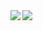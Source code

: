 <a href="https://github.com/anuraghazra/github-readme-stats">
  <img align="left" src="https://github-readme-stats.vercel.app/api?username=sk409&count_private=true&show_icons=true" />
</a>
<a href="https://github.com/anuraghazra/github-readme-stats">
  <img align="left" src="https://github-readme-stats.vercel.app/api/top-langs/?username=sk409" />
</a>
